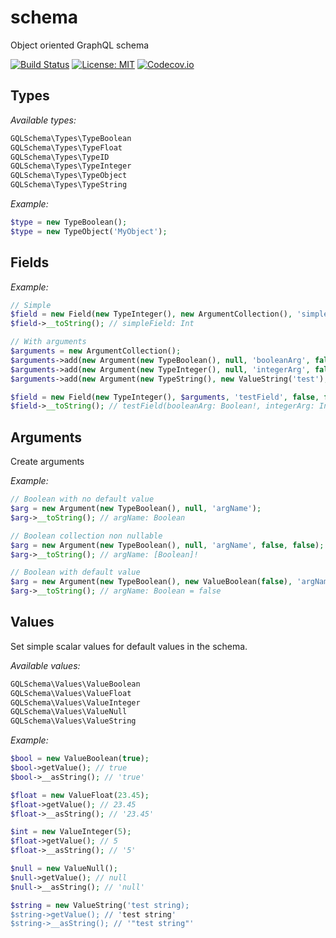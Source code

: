 # schema
Object oriented GraphQL schema

[![Build Status](https://travis-ci.org/oligus/schema.svg?branch=master)](https://travis-ci.org/oligus/schema)
[![License: MIT](https://img.shields.io/badge/License-MIT-yellow.svg)](https://opensource.org/licenses/MIT)
[![Codecov.io](https://codecov.io/gh/oligus/schema/branch/master/graphs/badge.svg)](https://codecov.io/gh/oligus/schema)

## Types

*Available types:*

```php
GQLSchema\Types\TypeBoolean
GQLSchema\Types\TypeFloat
GQLSchema\Types\TypeID
GQLSchema\Types\TypeInteger
GQLSchema\Types\TypeObject
GQLSchema\Types\TypeString
```

*Example:*

```php
$type = new TypeBoolean();
$type = new TypeObject('MyObject');
```
## Fields

*Example:*

```php
// Simple
$field = new Field(new TypeInteger(), new ArgumentCollection(), 'simpleField', true, false);
$field->__toString(); // simpleField: Int

// With arguments
$arguments = new ArgumentCollection();
$arguments->add(new Argument(new TypeBoolean(), null, 'booleanArg', false, false));
$arguments->add(new Argument(new TypeInteger(), null, 'integerArg', false, false));
$arguments->add(new Argument(new TypeString(), new ValueString('test'), 'stringArg', false));

$field = new Field(new TypeInteger(), $arguments, 'testField', false, false);
$field->__toString(); // testField(booleanArg: Boolean!, integerArg: Int!, stringArg: String! = "test"): Int!'

```

## Arguments

Create arguments

*Example:*

```php
// Boolean with no default value
$arg = new Argument(new TypeBoolean(), null, 'argName');
$arg->__toString(); // argName: Boolean

// Boolean collection non nullable
$arg = new Argument(new TypeBoolean(), null, 'argName', false, false);
$arg->__toString(); // argName: [Boolean]!

// Boolean with default value
$arg = new Argument(new TypeBoolean(), new ValueBoolean(false), 'argName', false, false);
$arg->__toString(); // argName: Boolean = false

```

## Values

Set simple scalar values for default values in the schema. 

*Available values:*

```php
GQLSchema\Values\ValueBoolean
GQLSchema\Values\ValueFloat
GQLSchema\Values\ValueInteger
GQLSchema\Values\ValueNull
GQLSchema\Values\ValueString
```

*Example:*

```php
$bool = new ValueBoolean(true);
$bool->getValue(); // true
$bool->__asString(); // 'true'

$float = new ValueFloat(23.45);
$float->getValue(); // 23.45
$float->__asString(); // '23.45'

$int = new ValueInteger(5);
$float->getValue(); // 5
$float->__asString(); // '5'

$null = new ValueNull();
$null->getValue(); // null
$null->__asString(); // 'null'

$string = new ValueString('test string);
$string->getValue(); // 'test string'
$string->__asString(); // '"test string"'
```